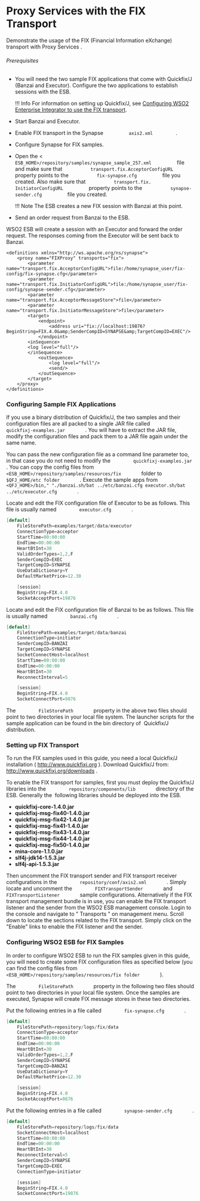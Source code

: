 # Proxy Services with the FIX Transport

Demonstrate the usage of the FIX (Financial Information
eXchange) transport with Proxy Services .

###### Prerequisites

-   You will need the two sample FIX applications that come with
    Quickfix/J (Banzai and Executor). Configure the two applications to
    establish sessions with the ESB.

    !!! Info
        For information on setting up Quickfix/J, see [Configuring WSO2 Enterprise Integrator to use the FIX transport](https://docs.wso2.com/display/EI650/Setting+Up+the+ESB+Samples#SettingUptheESBSamples-ConfiguringWSO2EnterpriseIntegratortousetheFIXtransport).

-   Start Banzai and Executor.
-   Enable FIX transport in the Synapse `          axis2.xml         ` .
-   Configure Synapse for FIX samples.
-   Open the \<
    `           ESB_HOME>/repository/samples/synapse_sample_257.xml          `
    file and make sure that
    `           transport.fix.AcceptorConfigURL          ` property
    points to the `           fix-synapse.cfg          ` file you
    created. Also make sure that
    `           transport.fix. InitiatorConfigURL          ` property
    points to the `           synapse-sender.cfg          ` file you
    created.

    !!! Note
        The ESB creates a new FIX session with Banzai at this point.

-   Send an order request from Banzai to the ESB.

WSO2 ESB will create a session with an Executor and forward the order
request. The responses coming from the Executor will be sent back to
Banzai.

```
<definitions xmlns="http://ws.apache.org/ns/synapse">
    <proxy name="FIXProxy" transports="fix">
        <parameter name="transport.fix.AcceptorConfigURL">file:/home/synapse_user/fix-config/fix-synapse.cfg</parameter>
        <parameter name="transport.fix.InitiatorConfigURL">file:/home/synapse_user/fix-config/synapse-sender.cfg</parameter>
        <parameter name="transport.fix.AcceptorMessageStore">file</parameter>
        <parameter name="transport.fix.InitiatorMessageStore">file</parameter>
        <target>
            <endpoint>
                <address uri="fix://localhost:19876?BeginString=FIX.4.0&amp;SenderCompID=SYNAPSE&amp;TargetCompID=EXEC"/>
            </endpoint>
        <inSequence>
        <log level="full"/>
        </inSequence>
            <outSequence>
                <log level="full"/>
                <send/>
            </outSequence>
        </target>
    </proxy>
</definitions>
```

### Configuring Sample FIX Applications

If you use a binary distribution of Quickfix/J, the two samples and
their configuration files are all packed to a single JAR file called
`         quickfixj-examples.jar        ` . You will have to extract the
JAR file, modify the configuration files and pack them to a JAR file
again under the same name.

You can pass the new configuration file as a command line parameter too,
in that case you do not need to modify the
`         quickfixj-examples.jar        ` . You can copy the config
files from
`         <ESB_HOME>/repository/samples/resources/fix        ` folder to
`         $QFJ_HOME/etc folder        ` . Execute the sample apps from
`         <QFJ_HOME>/bin," "./banzai.sh/bat ../etc/banzai.cfg executor.sh/bat ../etc/executor.cfg        `
.

Locate and edit the FIX configuration file of Executor to be as follows.
This file is usually named `         executor.cfg        ` .

``` java
[default]
    FileStorePath=examples/target/data/executor
    ConnectionType=acceptor
    StartTime=00:00:00
    EndTime=00:00:00
    HeartBtInt=30
    ValidOrderTypes=1,2,F
    SenderCompID=EXEC
    TargetCompID=SYNAPSE
    UseDataDictionary=Y
    DefaultMarketPrice=12.30

    [session]
    BeginString=FIX.4.0
    SocketAcceptPort=19876
```

Locate and edit the FIX configuration file of Banzai to be as follows.
This file is usually named `         banzai.cfg        ` .

``` java
[default]
    FileStorePath=examples/target/data/banzai
    ConnectionType=initiator
    SenderCompID=BANZAI
    TargetCompID=SYNAPSE
    SocketConnectHost=localhost
    StartTime=00:00:00
    EndTime=00:00:00
    HeartBtInt=30
    ReconnectInterval=5

    [session]
    BeginString=FIX.4.0
    SocketConnectPort=9876
```

The `         FileStorePath        ` property in the above two files
should point to two directories in your local file system. The launcher
scripts for the sample application can be found in the bin directory of 
Quickfix/J distribution.

### Setting up FIX Transport

To run the FIX samples used in this guide, you need a local Quickfix/J
installation ( http://www.quickfixj.org ). Download Quickfix/J from:
http://www.quickfixj.org/downloads .

To enable the FIX transport for samples, first you must deploy the
Quickfix/J libraries into the
`         repository/components/lib        ` directory of the ESB.
Generally the  following libraries should be deployed into the ESB.

-   **quickfixj-core-1.4.0.jar**
-   **quickfixj-msg-fix40-1.4.0.jar**
-   **quickfixj-msg-fix42-1.4.0.jar**
-   **quickfixj-msg-fix41-1.4.0.jar**
-   **quickfixj-msg-fix43-1.4.0.jar**
-   **quickfixj-msg-fix44-1.4.0.jar**
-   **quickfixj-msg-fix50-1.4.0.jar**
-   **mina-core-1.1.0.jar**
-   **slf4j-jdk14-1.5.3.jar**
-   **slf4j-api-1.5.3.jar**

Then uncomment the FIX transport sender and FIX transport receiver
configurations in the `         repository/conf/axis2.xml        ` .
Simply locate and uncomment the `         FIXTransportSender        `
and `         FIXTransportListener        ` sample configurations.
Alternatively if the FIX transport management bundle is in use, you can
enable the FIX transport listener and the sender from the WSO2 ESB
management console. Login to the console and navigate to " Transports "
on management menu. Scroll down to locate the sections related to the
FIX transport. Simply click on the "Enable" links to enable the FIX
listener and the sender.

### Configuring WSO2 ESB for FIX Samples

In order to configure WSO2 ESB to run the FIX samples given in this
guide, you will need to create some FIX configuration files as specified
below (you can find the config files from
`         <ESB_HOME>/repository/samples/resources/fix folder        ` ).

The `         FileStorePath        ` property in the following two files
should point to two directories in your local file system. Once the
samples are executed, Synapse will create FIX message stores in these
two directories.

Put the following entries in a file called
`         fix-synapse.cfg        ` .

``` java
[default]
    FileStorePath=repository/logs/fix/data
    ConnectionType=acceptor
    StartTime=00:00:00
    EndTime=00:00:00
    HeartBtInt=30
    ValidOrderTypes=1,2,F
    SenderCompID=SYNAPSE
    TargetCompID=BANZAI
    UseDataDictionary=Y
    DefaultMarketPrice=12.30

    [session]
    BeginString=FIX.4.0
    SocketAcceptPort=9876
```

Put the following entries in a file called
`         synapse-sender.cfg        ` .

``` java
[default]
    FileStorePath=repository/logs/fix/data
    SocketConnectHost=localhost
    StartTime=00:00:00
    EndTime=00:00:00
    HeartBtInt=30
    ReconnectInterval=5
    SenderCompID=SYNAPSE
    TargetCompID=EXEC
    ConnectionType=initiator

    [session]
    BeginString=FIX.4.0
    SocketConnectPort=19876
```